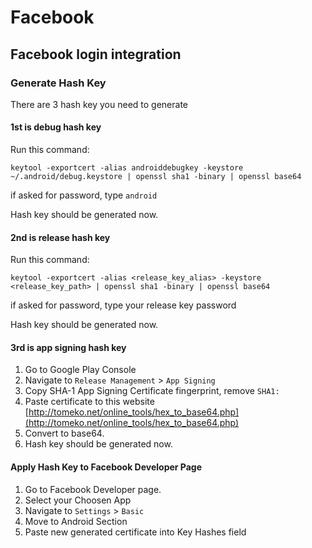 # Facebook

## Facebook login integration

### Generate Hash Key

There are 3 hash key you need to generate

#### 1st is debug hash key

Run this command:

`keytool -exportcert -alias androiddebugkey -keystore ~/.android/debug.keystore | openssl sha1 -binary | openssl base64`

if asked for password, type `android`

Hash key should be generated now.

#### 2nd is release hash key

Run this command:

`keytool -exportcert -alias <release_key_alias> -keystore <release_key_path> | openssl sha1 -binary | openssl base64`

if asked for password, type your release key password

Hash key should be generated now.

#### 3rd is app signing hash key

1. Go to Google Play Console
2. Navigate to `Release Management` > `App Signing`
3. Copy SHA-1 App Signing Certificate fingerprint, remove `SHA1: `
4. Paste certificate to this website [http://tomeko.net/online_tools/hex_to_base64.php](http://tomeko.net/online_tools/hex_to_base64.php)
5. Convert to base64.
6. Hash key should be generated now.

#### Apply Hash Key to Facebook Developer Page

1. Go to Facebook Developer page.
2. Select your Choosen App
3. Navigate to `Settings` > `Basic`
4. Move to Android Section
5. Paste new generated certificate into Key Hashes field